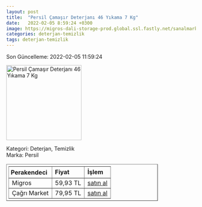 ```yaml
---
layout: post
title:  "Persil Çamaşır Deterjanı 46 Yıkama 7 Kg"
date:   2022-02-05 8:59:24 +0300
image: https://migros-dali-storage-prod.global.ssl.fastly.net/sanalmarket/product/30121523/30121523-431025-1650x1650.jpg
categories: deterjan-temizlik
tags: deterjan-temizlik
---
```


Son Güncelleme: 2022-02-05 11:59:24

<img src="https://migros-dali-storage-prod.global.ssl.fastly.net/sanalmarket/product/30121523/30121523-431025-1650x1650.jpg" width="200" alt="Persil Çamaşır Deterjanı 46 Yıkama 7 Kg" />

Kategori: Deterjan, Temizlik
<br />
Marka: Persil

<table border="1" style="padding: 5px;width:80%;">
  <tr>
    <td style="padding: 5px;"><strong>Perakendeci</strong></td>
    <td><strong>Fiyat</strong></td>
    <td><strong>İşlem</strong></td>
  </tr>
  <tr>
              <td>Migros</td>
              <td>59,93 TL</td>
              <td><a target="_blank" href="https://www.migros.com.tr/persil-camasir-deterjani-gulun-buyusu-46-yikama-7-kg-p-1cb9e33">satın al</a></td>
            </tr><tr>
              <td>Çağrı Market</td>
              <td>79,95 TL</td>
              <td><a target="_blank" href="https://www.cagri.com/persil-toz-deterjan-gulun-buyusu-7-kg-22655">satın al</a></td>
            </tr>
</table>

